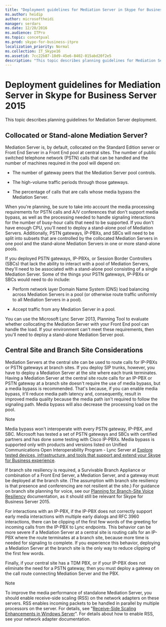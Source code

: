 ```yaml
---
title: "Deployment guidelines for Mediation Server in Skype for Business Server 2015"
ms.author: heidip
author: microsoftheidi
manager: serdars
ms.date: 12/20/2016
ms.audience: ITPro
ms.topic: concetpual
ms.prod: skype-for-business-itpro
localization_priority: Normal
ms.collection: IT_Skype16
ms.assetid: 7cc22b87-18d9-45e6-8402-015abd20f2e5
description: "This topic describes planning guidelines for Mediation Server deployment."
---
```


# Deployment guidelines for Mediation Server in Skype for Business Server 2015
 
This topic describes planning guidelines for Mediation Server deployment.
  
## Collocated or Stand-alone Mediation Server?

Mediation Server is, by default, collocated on the Standard Edition server or Front End Server in a Front End pool at central sites. The number of public switched telephone network (PSTN) calls that can be handled and the number of machines required in the pool will depend on:
  
- The number of gateway peers that the Mediation Server pool controls.
    
- The high-volume traffic periods through those gateways.
    
- The percentage of calls that are calls whose media bypass the Mediation Server.
    
When you're planning, be sure to take into account the media processing requirements for PSTN calls and A/V conferences that don't support media bypass, as well as the processing needed to handle signaling interactions for the number of busy-hour calls that need to be supported. If you don't have enough CPU, you'll need to deploy a stand-alone pool of Mediation Servers. Additionally, PSTN gateways, IP-PBXs, and SBCs will need to be split into subsets that are controlled by the collocated Mediation Servers in one pool and the stand-alone Mediation Servers in one or more stand-alone pools.
  
If you deployed PSTN gateways, IP-PBXs, or Session Border Controllers (SBCs) that lack the ability to interact with a pool of Mediation Servers, they'll need to be associated with a stand-alone pool consisting of a single Mediation Server. Some of the things your PSTN gateways, IP-PBXs or SBCs would need to do include:
  
- Perform network layer Domain Name System (DNS) load balancing across Mediation Servers in a pool (or otherwise route traffic uniformly to all Mediation Servers in a pool).
    
- Accept traffic from any Mediation Server in a pool.
    
You can use the Microsoft Lync Server 2013, Planning Tool to evaluate whether collocating the Mediation Server with your Front End pool can handle the load. If your environment can't meet these requirements, then you'll need to deploy a stand-alone Mediation Server pool.
  
## Central Site and Branch Site Considerations

 Mediation Servers at the central site can be used to route calls for IP-PBXs or PSTN gateways at branch sites. If you deploy SIP trunks, however, you have to deploy a Mediation Server at the site where each trunk terminates. Having a Mediation Server at the central site route calls for an IP-PBX or PSTN gateway at a branch site doesn't require the use of media bypass, but a media bypass is recommended. That's because, if you can enable media bypass, it'll reduce media path latency and, consequently, result in improved media quality because the media path isn't required to follow the signaling path. Media bypass will also decrease the processing load on the pool.
  
> [!NOTE]
> Media bypass won't interoperate with every PSTN gateway, IP-PBX, and SBC. Microsoft has tested a set of PSTN gateways and SBCs with certified partners and has done some testing with Cisco IP-PBXs. Media bypass is supported only with products and versions listed on Unified Communications Open Interoperability Program - Lync Server at [Explore tested devices, infrastructure, and tools that support and extend your Skype for Business experience](http://partnersolutions.skypeforbusiness.com/solutionscatalog). 
  
If branch site resiliency is required, a Survivable Branch Appliance or combination of a Front End Server, a Mediation Server, and a gateway must be deployed at the branch site. (The assumption with branch site resiliency is that presence and conferencing are not resilient at the site.) For guidance on branch site planning for voice, see our [Planning for Branch-Site Voice Resiliency](https://technet.microsoft.com/en-us/library/gg398477%28v=ocs.15%29.aspx) documentation, as it should still be relevant for Skype for Business Server 2015.
  
For interactions with an IP-PBX, if the IP-PBX does not correctly support early media interactions with multiple early dialogs and RFC 3960 interactions, there can be clipping of the first few words of the greeting for incoming calls from the IP-PBX to Lync endpoints. This behavior can be more severe if a Mediation Server at a central site is routing calls for an IP-PBX where the route terminates at a branch site, because more time is needed for signaling to complete. If you experience this behavior, deploying a Mediation Server at the branch site is the only way to reduce clipping of the first few words.
  
Finally, if your central site has a TDM PBX, or if your IP-PBX does not eliminate the need for a PSTN gateway, then you must deploy a gateway on the call route connecting Mediation Server and the PBX.
  
> [!NOTE]
> To improve the media performance of standalone Mediation Server, you should enable receive-side scaling (RSS) on the network adapters on these servers. RSS enables incoming packets to be handled in parallel by multiple processors on the server. For details, see "[Receive-Side Scaling Enhancements in Windows Server](https://go.microsoft.com/fwlink/p/?LinkId=268731)". For details about how to enable RSS, see your network adapter documentation. 
  

